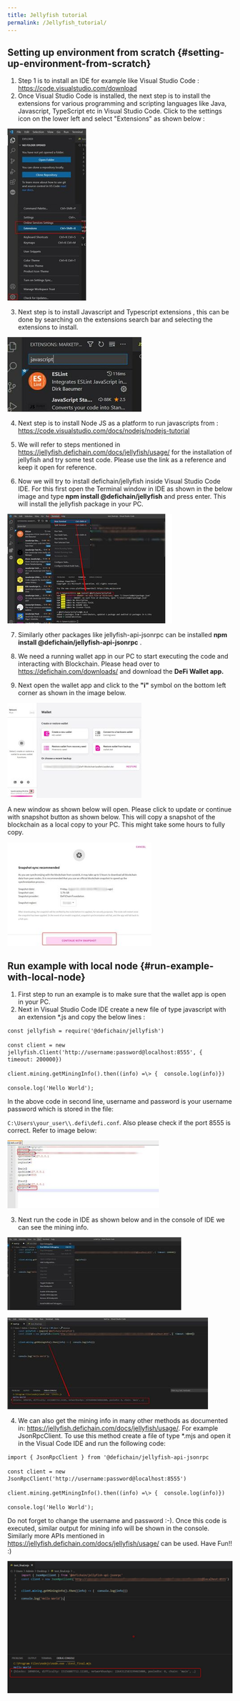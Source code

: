 ```yaml
---
title: Jellyfish tutorial
permalink: /Jellyfish_tutorial/
---
```


## Setting up environment from scratch {#setting-up-environment-from-scratch}

1.  Step 1 is to install an IDE for example like Visual Studio Code : <https://code.visualstudio.com/download>
2.  Once Visual Studio Code is installed, the next step is to install the extensions for various programming and scripting languages like Java, Javascript, TypeScript etc in Visual Studio Code. Click to the settings icon on the lower left and select "Extensions" as shown below :

![Extensions Visual Studio Code](./../media/jellyfish_EN_1_ScreenShot_extensions.jpg)

3. Next step is to install Javascript and Typescript extensions , this
can be done by searching on the extensions search bar and selecting the
extensions to install.

![](./../media/jellyfish_EN_2_Extensions_2.jpg)

4. Next step is to install Node JS as a platform to run javascripts from : <https://code.visualstudio.com/docs/nodejs/nodejs-tutorial>

5. We will refer to steps mentioned in <https://jellyfish.defichain.com/docs/jellyfish/usage/> for the installation of jellyfish and try some test code. Please use the link as a reference and keep it open for reference.

6. Now we will try to install defichain/jellyfish inside Visual Studio Code IDE. For this first open the Terminal window in IDE as shown in the below image and type **npm install @defichain/jellyfish** and press enter. This will install the jellyfish package in your PC.

![](./../media/jellyfish_EN_3_Npm_install.jpg)

7. Similarly other packages like jellyfish-api-jsonrpc can be installed **npm install @defichain/jellyfish-api-jsonrpc** .

8. We need a running wallet app in our PC to start executing the code and interacting with Blockchain. Please head over to <https://defichain.com/downloads/> and download the **DeFi Wallet app.**

9. Next open the wallet app and click to the **"i"** symbol on the bottom left corner as shown in the image below.

![](./../media/jellyfish_EN_4_Wallet_1.jpg)

A new window as shown below will open. Please click to update or continue with snapshot button as shown below. This will copy a snapshot of the blockchain as a local copy to your PC. This might take some hours to fully copy.

![](../media/jellyfish_EN_5_Wallet_2.jpg)

## Run example with local node {#run-example-with-local-node}

1.  First step to run an example is to make sure that the wallet app is open in your PC.
2.  Next in Visual Studio Code IDE create a new file of type javascript with an extension \*.js and copy the below lines :

```
const jellyfish = require('@defichain/jellyfish')

const client = new jellyfish.Client('http://username:password@localhost:8555', {  timeout: 200000})

client.mining.getMiningInfo().then((info) =\> {  console.log(info)})

console.log('Hello World');
```

In the above code in second line, username and password is your username password which is stored in the file:

`C:\Users\your_user\\.defi\defi.conf`. Also please check if the port 8555 is correct. Refer to image below:

![](./../media/jellyfish_EN_6_Defi2423.jpg)

3. Next run the code in IDE as shown below and in the console of IDE we can see the mining info.

![](./../media/jellyfish_EN_7_Run_ide_1.jpg)

![](./../media/jellyfish_EN_8_Ide4.jpg)

4. We can also get the mining info in many other methods as documented in: <https://jellyfish.defichain.com/docs/jellyfish/usage/>. For example JsonRpcClient. To use this method create a file of type \*.mjs and open it in the Visual Code IDE and run the following code:

```
import { JsonRpcClient } from '@defichain/jellyfish-api-jsonrpc

const client = new JsonRpcClient('http://username:password@localhost:8555')

client.mining.getMiningInfo().then((info) =\> {  console.log(info)})

console.log('Hello World');
```

Do not forget to change the username and password :-). Once this code is executed, similar output for mining info will be shown in the console. Similarly more APIs mentioned in <https://jellyfish.defichain.com/docs/jellyfish/usage/> can be used. Have Fun!! :)

![](../media/jellyfish_EN_9_Ide5.jpg)
